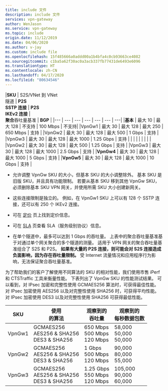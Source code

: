 ```yaml
---
title: include 文件
description: include 文件
services: vpn-gateway
author: WenJason
ms.service: vpn-gateway
ms.topic: include
origin.date: 11/12/2019
ms.date: 04/06/2020
ms.author: v-jay
ms.custom: include file
ms.openlocfilehash: 15f485666a0addd00a1b4bfa4c0cb93663ce4082
ms.sourcegitcommit: c1ba5a62f30ac0a3acb337fb77431de6493e6096
ms.translationtype: HT
ms.contentlocale: zh-CN
ms.lasthandoff: 04/17/2020
ms.locfileid: "80634546"
---
```

|**SKU**   | S2S/VNet 到 VNet<br>隧道 | **P2S<br> SSTP 连接** | **P2S<br> IKEv2 连接** | **<br>聚合**吞吐量基准 | **BGP** |
|---         | ---        | ---       | ---            | ---       | ---       | ---|
|**基本**   | 最大 10    | 最大 128  | 不支持  | 100 Mbps  | 不支持|
|VpnGw1   | 最大 30   | 最大 128  | 最大 250       | 650 Mbps  | 支持 |
|VpnGw2   | 最大 30   | 最大 128  | 最大 500       | 1 Gbps    | 支持 |
|VpnGw3   | 最大 30   | 最大 128  | 最大 1000      | 1.25 Gbps | 支持 |
|            |            |           |                |           |           |     |
|VpnGw2   | 最大 30   | 最大 128  | 最大 500       | 1.25 Gbps | 支持 |
|VpnGw3   | 最大 30   | 最大 128  | 最大 1000      | 2.5 Gbps  | 支持 |
|**VpnGw4**  | 最大 30   | 最大 128  | 最大 1000      | 5 Gbps    | 支持 |
|**VpnGw5**  | 最大 30   | 最大 128  | 最大 1000      | 10 Gbps   | 支持 |

* 允许调整 VpnGw SKU 的大小，但基本 SKU 的大小调整除外。 基本 SKU 是旧版 SKU，并且具有功能限制。 若要从基本 SKU 移到其他 VpnGw SKU，必须删除基本 SKU VPN 网关，并使用所需 SKU 大小创建新网关。

* 这些连接限制是独立的。 例如，在 VpnGw1 SKU 上可以有 128 个 SSTP 连接，还可以有 250 个 IKEv2 连接。

* 可在 [定价](https://www.azure.cn/pricing/details/vpn-gateway) 页上找到定价信息。

* 可在 [SLA](https://www.azure.cn/support/sla/vpn-gateway/) 页查看 SLA（服务级别协议）信息。

* 在单个隧道中，最多可以达到 1 Gbps 的吞吐量。 上表中的聚合吞吐量基准基于对通过单个网关聚合的多个隧道的测量。 适用于 VPN 网关的聚合吞吐量基准组合了 S2S 和 P2S。 **如果有大量的 P2S 连接，则可能会对 S2S 连接造成负面影响，因为存在吞吐量限制。** 受 Internet 流量情况和应用程序行为影响，无法保证聚合吞吐量基准。

为了帮助我们的客户了解使用不同算法的 SKU 的相对性能，我们使用市售 iPerf 和 CTSTraffic 工具来衡量性能。 下表列出了 VpnGw SKU 的性能测试结果。 可以看到，对 IPsec 加密和完整性使用 GCMAES256 算法时，可获得最佳性能。 对 IPsec 加密使用 AES256 以及对完整性使用 SHA256 时，可获得平均性能。 对 IPsec 加密使用 DES3 以及对完整性使用 SHA256 可获得最低性能。

|**SKU**   | **使用<br>的算法** | **观察到的<br>吞吐量** | **观察到的<br>每秒数据包数** |
|---       | ---                 | ---            | ---                    |
|VpnGw1 | GCMAES256<br>AES256 & SHA256<br>DES3 & SHA256| 650 Mbps<br>500 Mbps<br>120 Mbps   | 58,000<br>50,000<br>50,000|
|VpnGw2 | GCMAES256<br>AES256 & SHA256<br>DES3 & SHA256| 1 Gbps<br>500 Mbps<br>120 Mbps | 90,000<br>80,000<br>55,000|
|VpnGw3 | GCMAES256<br>AES256 & SHA256<br>DES3 & SHA256| 1.25 Gbps<br>550 Mbps<br>120 Mbps | 105,000<br>90,000<br>60,000|
